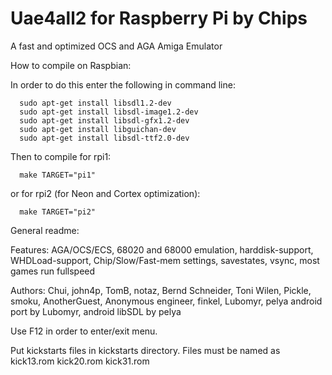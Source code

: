 # Uae4all2 for Raspberry Pi by Chips

A fast and optimized OCS and AGA Amiga Emulator

How to compile on Raspbian:

   In order to do this enter the following in command line:

      sudo apt-get install libsdl1.2-dev
      sudo apt-get install libsdl-image1.2-dev
      sudo apt-get install libsdl-gfx1.2-dev
      sudo apt-get install libguichan-dev
      sudo apt-get install libsdl-ttf2.0-dev

   Then to compile for rpi1:

      make TARGET="pi1"

   or for rpi2 (for Neon and Cortex optimization):

      make TARGET="pi2"

General readme:

Features: AGA/OCS/ECS, 68020 and 68000 emulation, harddisk-support, WHDLoad-support, Chip/Slow/Fast-mem settings, savestates, vsync, most games run fullspeed

Authors:
Chui, john4p, TomB, notaz, Bernd Schneider, Toni Wilen, Pickle, smoku, AnotherGuest, Anonymous engineer, finkel, Lubomyr, pelya
android port by Lubomyr, android libSDL by pelya 

Use F12 in order to enter/exit menu.

Put kickstarts files in kickstarts directory. Files must be named as kick13.rom kick20.rom kick31.rom
